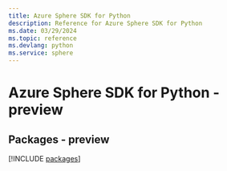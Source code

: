 ```yaml
---
title: Azure Sphere SDK for Python
description: Reference for Azure Sphere SDK for Python
ms.date: 03/29/2024
ms.topic: reference
ms.devlang: python
ms.service: sphere
---
```

# Azure Sphere SDK for Python - preview
## Packages - preview
[!INCLUDE [packages](sphere-index.md)]